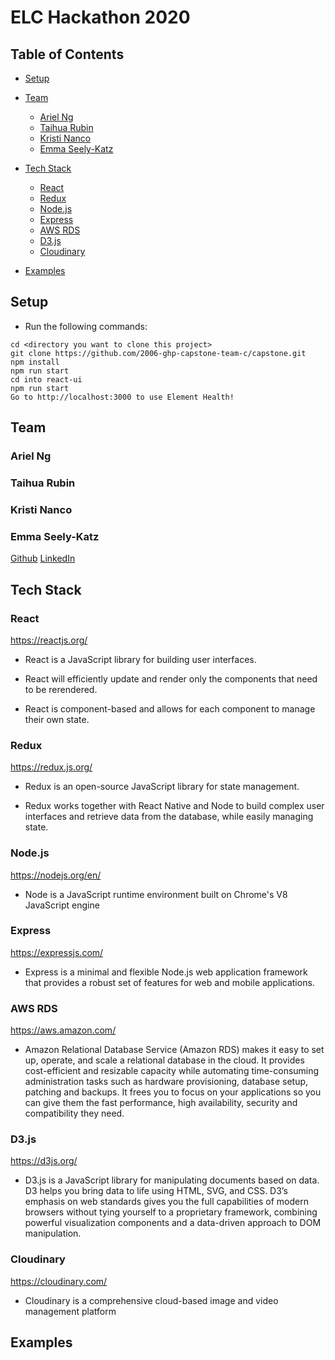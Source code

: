 # ELC Hackathon 2020

## Table of Contents

- [Setup](#Setup)
- [Team](#Team)
  - [Ariel Ng](#Ariel-Ng)
  - [Taihua Rubin](#Taihua-Rubin)
  - [Kristi Nanco](#Kristi-Nanco)
  - [Emma Seely-Katz](#Emma-Seely-Katz)
- [Tech Stack](#Tech-Stack)

  - [React](#React)
  - [Redux](#Redux)
  - [Node.js](#Node.js)
  - [Express](#Express)
  - [AWS RDS](#AWS-RDS)
  - [D3.js](#D3.js)
  - [Cloudinary](#Cloudinary)

- [Examples](#Examples)

## Setup

- Run the following commands:

```
cd <directory you want to clone this project>
git clone https://github.com/2006-ghp-capstone-team-c/capstone.git
npm install
npm run start
cd into react-ui
npm run start
Go to http://localhost:3000 to use Element Health!
```

## Team

### Ariel Ng

### Taihua Rubin

### Kristi Nanco

### Emma Seely-Katz

[Github](https://github.com/emseely)
[LinkedIn](https://www.linkedin.com/in/emmask/)

## Tech Stack

### React

https://reactjs.org/

- React is a JavaScript library for building user interfaces.

- React will efficiently update and render only the components that need to be rerendered.

- React is component-based and allows for each component to manage their own state.

### Redux

https://redux.js.org/

- Redux is an open-source JavaScript library for state management.

- Redux works together with React Native and Node to build complex user interfaces and retrieve data from the database, while easily managing state.

### Node.js

https://nodejs.org/en/

- Node is a JavaScript runtime environment built on Chrome's V8 JavaScript engine

### Express

https://expressjs.com/

- Express is a minimal and flexible Node.js web application framework that provides a robust set of features for web and mobile applications.

### AWS RDS

https://aws.amazon.com/

- Amazon Relational Database Service (Amazon RDS) makes it easy to set up, operate, and scale a relational database in the cloud. It provides cost-efficient and resizable capacity while automating time-consuming administration tasks such as hardware provisioning, database setup, patching and backups. It frees you to focus on your applications so you can give them the fast performance, high availability, security and compatibility they need.

### D3.js

https://d3js.org/

- D3.js is a JavaScript library for manipulating documents based on data. D3 helps you bring data to life using HTML, SVG, and CSS. D3’s emphasis on web standards gives you the full capabilities of modern browsers without tying yourself to a proprietary framework, combining powerful visualization components and a data-driven approach to DOM manipulation.

### Cloudinary

https://cloudinary.com/

- Cloudinary is a comprehensive cloud-based image and video management platform

## Examples
